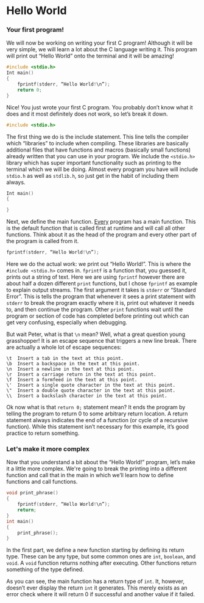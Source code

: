 # Hello World
### Your first program!

We will now be working on writing your first C program! Although it will be very simple, we will learn a lot about the C language writing it. This program will print out “Hello World” onto the terminal and it will be amazing!

```C
#include <stdio.h>
Int main()
{
    fprintf(stderr, “Hello World!\n”);
    return 0;
}
```
Nice! You just wrote your first C program. You probably don’t know what it does and it most definitely does not work, so let’s break it down.
```C
#include <stdio.h>
```
The first thing we do is the include statement. This line tells the compiler which “libraries” to include when compiling. These libraries are basically additional files that have functions and macros (basically small functions) already written that you can use in your program. We include the `<stdio.h>` library which has super important functionality such as printing to the terminal which we will be doing. Almost every program you have will include `stdio.h` as well as `stdlib.h`, so just get in the habit of including them always. 
```C
Int main() 
{

}
```
Next, we define the main function. [Every](null "well almost…") program has a main function. This is the default function that is called first at runtime and will call all other functions. Think about it as the head of the program and every other part of the program is called from it.
```C
fprintf(stderr, “Hello World!\n”);
```
Here we do the actual work: we print out “Hello World!”. This is where the `#include <stdio.h>` comes in. `fprintf` is a function that, you guessed it, prints out a string of text. Here we are using `fprintf` however there are about half a dozen different `print` functions, but I chose `fprintf` as example to explain output streams. The first argument it takes is `stderr` or “Standard Error”. This is tells the program that whenever it sees a print statement with `stderr` to break the program exactly where it is, print out whatever it needs to, and then continue the program. Other `print` functions wait until the program or section of code has completed before printing out which can get very confusing, especially when debugging. 

But wait Peter, what is that `\n` mean? Well, what a great question young grasshopper! It is an escape sequence that triggers a new line break. There are actually a whole lot of escape sequences:
```
\t  Insert a tab in the text at this point.
\b  Insert a backspace in the text at this point.
\n  Insert a newline in the text at this point.
\r  Insert a carriage return in the text at this point.
\f  Insert a formfeed in the text at this point.
\'  Insert a single quote character in the text at this point.
\"  Insert a double quote character in the text at this point.
\\  Insert a backslash character in the text at this point.
```
Ok now what is that `return 0;` statement mean? It ends the program by telling the program to return 0 to some arbitrary return location. A return statement always indicates the end of a function (or cycle of a recursive function). While this statement isn’t necessary for this example, it’s good practice to return something.


### Let's make it more complex

Now that you understand a bit about the “Hello World!” program, let’s make it a little more complex. We're going to break the printing into a different function and call that in the main in which we’ll learn how to define functions and call functions. 

```C
void print_phrase()
{
    fprintf(stderr, “Hello World!\n”);
    return;
}
int main()
{
    print_phrase();
}
```
In the first part, we define a new function starting by defining its return type. These can be any type, but some common ones are `int`, `boolean`, and `void`. A `void` function returns nothing after executing. Other functions return something of the type defined. 

As you can see, the main function has a return type of `int`. It, however, doesn’t ever display the return `int` it generates. This merely exists as an error check where it will return 0 if successful and another value if it failed. 



